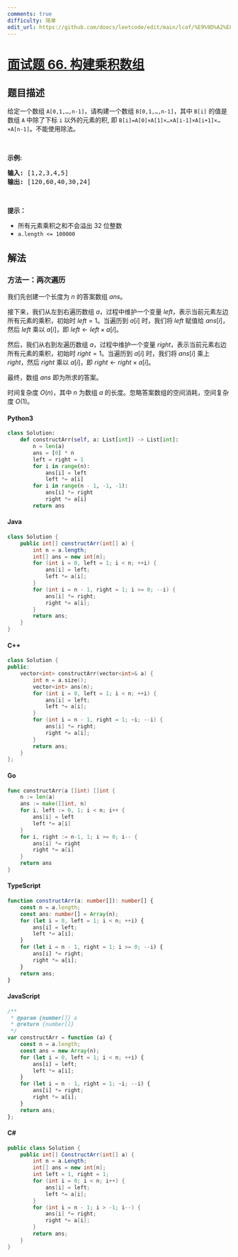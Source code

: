 ```yaml
---
comments: true
difficulty: 简单
edit_url: https://github.com/doocs/leetcode/edit/main/lcof/%E9%9D%A2%E8%AF%95%E9%A2%9866.%20%E6%9E%84%E5%BB%BA%E4%B9%98%E7%A7%AF%E6%95%B0%E7%BB%84/README.md
---
```


<!-- problem:start -->

# [面试题 66. 构建乘积数组](https://leetcode.cn/problems/gou-jian-cheng-ji-shu-zu-lcof/)

## 题目描述

<!-- description:start -->

<p>给定一个数组 <code>A[0,1,…,n-1]</code>，请构建一个数组 <code>B[0,1,…,n-1]</code>，其中 <code>B[i]</code> 的值是数组 <code>A</code> 中除了下标 <code>i</code> 以外的元素的积, 即 <code>B[i]=A[0]×A[1]×…×A[i-1]×A[i+1]×…×A[n-1]</code>。不能使用除法。</p>

<p> </p>

<p><strong>示例:</strong></p>

<pre>
<strong>输入:</strong> [1,2,3,4,5]
<strong>输出:</strong> [120,60,40,30,24]</pre>

<p> </p>

<p><strong>提示：</strong></p>

<ul>
	<li>所有元素乘积之和不会溢出 32 位整数</li>
	<li><code>a.length <= 100000</code></li>
</ul>

<!-- description:end -->

## 解法

<!-- solution:start -->

### 方法一：两次遍历

我们先创建一个长度为 $n$ 的答案数组 $ans$。

接下来，我们从左到右遍历数组 $a$，过程中维护一个变量 $left$，表示当前元素左边所有元素的乘积，初始时 $left=1$。当遍历到 $a[i]$ 时，我们将 $left$ 赋值给 $ans[i]$，然后 $left$ 乘以 $a[i]$，即 $left \leftarrow left \times a[i]$。

然后，我们从右到左遍历数组 $a$，过程中维护一个变量 $right$，表示当前元素右边所有元素的乘积，初始时 $right=1$。当遍历到 $a[i]$ 时，我们将 $ans[i]$ 乘上 $right$，然后 $right$ 乘以 $a[i]$，即 $right \leftarrow right \times a[i]$。

最终，数组 $ans$ 即为所求的答案。

时间复杂度 $O(n)$，其中 $n$ 为数组 $a$ 的长度。忽略答案数组的空间消耗，空间复杂度 $O(1)$。

<!-- tabs:start -->

#### Python3

```python
class Solution:
    def constructArr(self, a: List[int]) -> List[int]:
        n = len(a)
        ans = [0] * n
        left = right = 1
        for i in range(n):
            ans[i] = left
            left *= a[i]
        for i in range(n - 1, -1, -1):
            ans[i] *= right
            right *= a[i]
        return ans
```

#### Java

```java
class Solution {
    public int[] constructArr(int[] a) {
        int n = a.length;
        int[] ans = new int[n];
        for (int i = 0, left = 1; i < n; ++i) {
            ans[i] = left;
            left *= a[i];
        }
        for (int i = n - 1, right = 1; i >= 0; --i) {
            ans[i] *= right;
            right *= a[i];
        }
        return ans;
    }
}
```

#### C++

```cpp
class Solution {
public:
    vector<int> constructArr(vector<int>& a) {
        int n = a.size();
        vector<int> ans(n);
        for (int i = 0, left = 1; i < n; ++i) {
            ans[i] = left;
            left *= a[i];
        }
        for (int i = n - 1, right = 1; ~i; --i) {
            ans[i] *= right;
            right *= a[i];
        }
        return ans;
    }
};
```

#### Go

```go
func constructArr(a []int) []int {
	n := len(a)
	ans := make([]int, n)
	for i, left := 0, 1; i < n; i++ {
		ans[i] = left
		left *= a[i]
	}
	for i, right := n-1, 1; i >= 0; i-- {
		ans[i] *= right
		right *= a[i]
	}
	return ans
}
```

#### TypeScript

```ts
function constructArr(a: number[]): number[] {
    const n = a.length;
    const ans: number[] = Array(n);
    for (let i = 0, left = 1; i < n; ++i) {
        ans[i] = left;
        left *= a[i];
    }
    for (let i = n - 1, right = 1; i >= 0; --i) {
        ans[i] *= right;
        right *= a[i];
    }
    return ans;
}
```

#### JavaScript

```js
/**
 * @param {number[]} a
 * @return {number[]}
 */
var constructArr = function (a) {
    const n = a.length;
    const ans = new Array(n);
    for (let i = 0, left = 1; i < n; ++i) {
        ans[i] = left;
        left *= a[i];
    }
    for (let i = n - 1, right = 1; ~i; --i) {
        ans[i] *= right;
        right *= a[i];
    }
    return ans;
};
```

#### C#

```cs
public class Solution {
    public int[] ConstructArr(int[] a) {
        int n = a.Length;
        int[] ans = new int[n];
        int left = 1, right = 1;
        for (int i = 0; i < n; i++) {
            ans[i] = left;
            left *= a[i];
        }
        for (int i = n - 1; i > -1; i--) {
            ans[i] *= right;
            right *= a[i];
        }
        return ans;
    }
}
```

<!-- tabs:end -->

<!-- solution:end -->

<!-- problem:end -->
